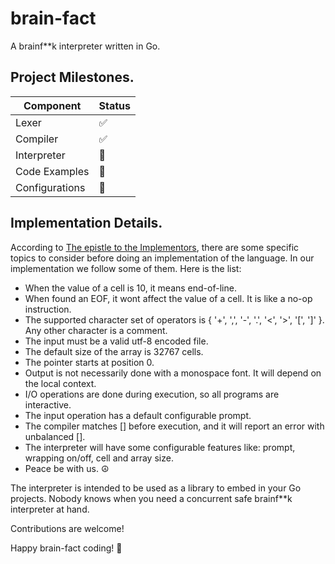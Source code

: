 # brain-fact
A brainf**k interpreter written in Go.

## Project Milestones.
| Component      	| Status 	|
|----------------	|--------	|
| Lexer          	| ✅      	|
| Compiler       	| ✅      	|
| Interpreter    	| 🔲      	|
| Code Examples  	| 🔲      	|
| Configurations 	| 🔲      	|

## Implementation Details.
According to [The epistle to the Implementors](http://brainfuck.org/epistle.html), there are some specific topics to consider before doing an implementation of the language. In our implementation we follow some of them. Here is the list:

- When the value of a cell is 10, it means end-of-line.
- When found an EOF, it wont affect the value of a cell. It is like a no-op instruction.
- The supported character set of operators is { '+', ',', '-', '.', '<', '>', '[', ']' }. Any other character is a comment.
- The input must be a valid utf-8 encoded file.
- The default size of the array is 32767 cells.
- The pointer starts at position 0.
- Output is not necessarily done with a monospace font. It will depend on the local context.
- I/O operations are done during execution, so all programs are interactive.
- The input operation has a default configurable prompt.
- The compiler matches [] before execution, and it will report an error with unbalanced [].
- The interpreter will have some configurable features like: prompt, wrapping on/off, cell and array size.
- Peace be with us. ☮


The interpreter is intended to be used as a library to embed in your Go projects. Nobody knows when you need a concurrent safe brainf**k interpreter at hand. 


Contributions are welcome!


Happy brain-fact coding! 🧠




